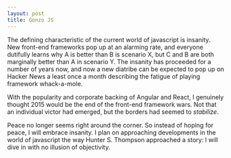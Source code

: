 ```yaml
---
layout: post
title: Gonzo JS
---
```


The defining characteristic of the current world of javascript is insanity. New front-end frameworks pop up at an alarming rate, and everyone dutifully learns why A is better than B is scenario X, but C and B are both marginally better than A in scenario Y. The insanity has proceeded for a number of years now, and now a new diatribe can be expected to pop up on Hacker News a least once a month describing the fatigue of playing framework whack-a-mole. 

With the popularity and corporate backing of Angular and React, I genuinely thought 2015 would be the end of the front-end framework wars. Not that an individual victor had emerged, but the borders had seemed to _stabilize_.

Peace no longer seems right around the corner. So instead of hoping for peace, I will embrace insanity. I plan on approaching developments in the world of javascript the way Hunter S. Thompson approached a story: I will dive in with no illusion of objectivity.
